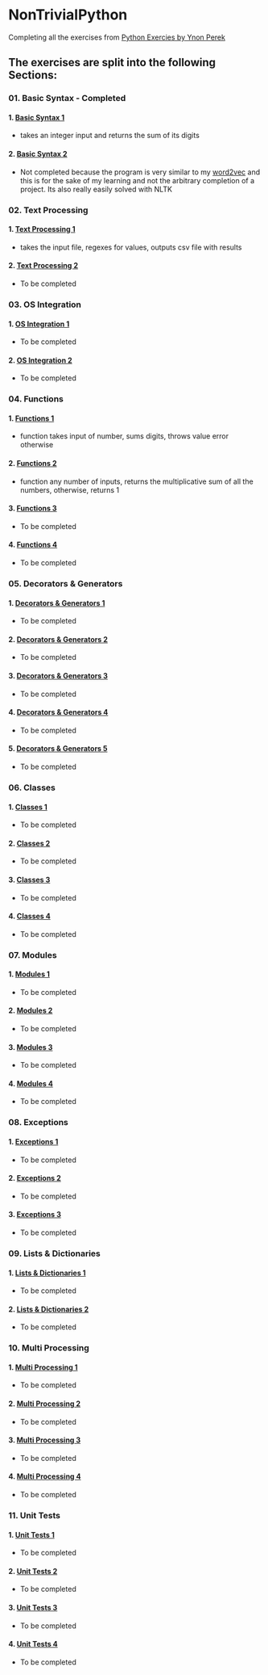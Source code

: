 # NonTrivialPython
Completing all the exercises from [Python Exercies by Ynon Perek](https://www.ynonperek.com/2017/09/21/python-exercises/?utm_source=mybridge&amp;utm_medium=blog&amp;utm_campaign=read_more)


## The exercises are split into the following Sections:
### 01. Basic Syntax - Completed
#### 1. [Basic Syntax 1](./basicsyntax1.py)
 - takes an integer input and returns the sum of its digits
#### 2. [Basic Syntax 2](./basicsyntax2.py)
 - Not completed because the program is very similar to my [word2vec](https://github.com/manvillej/Word2Vec/blob/master/word2vec.py) and this is for the sake of my learning and not the arbitrary completion of a project. Its also really easily solved with NLTK

### 02. Text Processing
#### 1. [Text Processing 1](./textprocessing1.py)
 - takes the input file, regexes for values, outputs csv file with results
#### 2. [Text Processing 2](./README.md)
 - To be completed

### 03. OS Integration
#### 1. [OS Integration 1](./README.md)
 - To be completed
#### 2. [OS Integration 2](./README.md)
 - To be completed

### 04. Functions
#### 1. [Functions 1](./basicsyntax1.py)
 - function takes input of number, sums digits, throws value error otherwise
#### 2. [Functions 2](./Function2.py)
 - function any number of inputs, returns the multiplicative sum of all the numbers, otherwise, returns 1
#### 3. [Functions 3](./README.md)
 - To be completed
#### 4. [Functions 4](./README.md)
 - To be completed

### 05. Decorators & Generators
#### 1. [Decorators & Generators 1](./README.md)
 - To be completed
#### 2. [Decorators & Generators 2](./README.md)
 - To be completed
#### 3. [Decorators & Generators 3](./README.md)
 - To be completed
#### 4. [Decorators & Generators 4](./README.md)
 - To be completed
#### 5. [Decorators & Generators 5](./README.md)
 - To be completed

### 06. Classes
#### 1. [Classes 1](./README.md)
 - To be completed
#### 2. [Classes 2](./README.md)
 - To be completed
#### 3. [Classes 3](./README.md)
 - To be completed
#### 4. [Classes 4](./README.md)
 - To be completed

### 07. Modules
#### 1. [Modules 1](./README.md)
 - To be completed
#### 2. [Modules 2](./README.md)
 - To be completed
#### 3. [Modules 3](./README.md)
 - To be completed
#### 4. [Modules 4](./README.md)
 - To be completed

### 08. Exceptions
#### 1. [Exceptions 1](./README.md)
 - To be completed
#### 2. [Exceptions 2](./README.md)
 - To be completed
#### 3. [Exceptions 3](./README.md)
 - To be completed

### 09. Lists & Dictionaries
#### 1. [Lists & Dictionaries 1](./README.md)
 - To be completed
#### 2. [Lists & Dictionaries 2](./README.md)
 - To be completed

### 10. Multi Processing
#### 1. [Multi Processing 1](./README.md)
 - To be completed
#### 2. [Multi Processing 2](./README.md)
 - To be completed
#### 3. [Multi Processing 3](./README.md)
 - To be completed
#### 4. [Multi Processing 4](./README.md)
 - To be completed

### 11. Unit Tests
#### 1. [Unit Tests 1](./README.md)
 - To be completed
#### 2. [Unit Tests 2](./README.md)
 - To be completed
#### 3. [Unit Tests 3](./README.md)
 - To be completed
#### 4. [Unit Tests 4](./README.md)
 - To be completed
